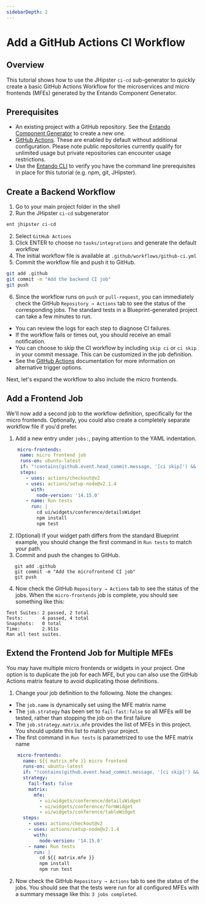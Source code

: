 ```yaml
---
sidebarDepth: 2
---
```


# Add a GitHub Actions CI Workflow

## Overview
This tutorial shows how to use the JHipster `ci-cd` sub-generator to quickly create a basic GitHub Actions Workflow for the microservices and micro frontends (MFEs) generated by the Entando Component Generator.

## Prerequisites
* An existing project with a GitHub repository. See the [Entando Component Generator](../backend-developers/generate-microservices-and-micro-frontends.md#overview) to create a new one.
* [GitHub Actions](https://github.com/features/actions). These are enabled by default without additional configuration. Please note public repositories currently qualify for unlimited usage but private repositories can encounter usage restrictions.
* Use the [Entando CLI](../../docs/reference/entando-cli.md#check-environment) to verify you have the command line prerequisites in place for this tutorial (e.g. npm, git, JHipster).

## Create a Backend Workflow

1. Go to your main project folder in the shell
2. Run the JHipster `ci-cd` subgenerator
```bash
ent jhipster ci-cd
```   
2. Select `GitHub Actions`
3. Click ENTER to choose no `tasks/integrations` and generate the default workflow
4. The initial workflow file is available at `.github/workflows/github-ci.yml`
5. Commit the workflow file and push it to GitHub.
```bash
git add .github
git commit -m "Add the backend CI job"
git push
```
6. Since the workflow runs on ```push``` or ```pull-request```, you can immediately check the GitHub ```Repository → Actions``` tab to see the status of the corresponding jobs. The standard tests in a Blueprint-generated project can take a few minutes to run.
* You can review the logs for each step to diagnose CI failures.
* If the workflow fails or times out, you should receive an email notification.
* You can choose to skip the CI workflow by including `skip ci` or `ci skip` in your commit message. This can be customized in the job definition.
* See the [GitHub Actions](https://github.com/features/actions) documentation for more information on alternative trigger options.

Next, let's expand the workflow to also include the micro frontends.

## Add a Frontend Job
We'll now add a second job to the workflow definition, specifically for the micro frontends. Optionally, you could also create a completely separate workflow file if you'd prefer.

1. Add a new entry under `jobs:`, paying attention to the YAML indentation.
``` yaml
    micro-frontends:
     name: micro frontend job
     runs-on: ubuntu-latest
     if: "!contains(github.event.head_commit.message, '[ci skip]') && !contains(github.event.head_commit.message, '[skip ci]') && !contains(github.event.pull_request.title, '[skip ci]') && !contains(github.event.pull_request.title, '[ci skip]')"
     steps:
       - uses: actions/checkout@v2
       - uses: actions/setup-node@v2.1.4
         with:
           node-version: '14.15.0'
       - name: Run tests
         run: |
           cd ui/widgets/conference/detailsWidget
           npm install
           npm test
```
2. (Optional) If your widget path differs from the standard Blueprint example, you should change the first command in `Run tests` to match your path.
3. Commit and push the changes to GitHub.
```   
   git add .github
   git commit -m "Add the microfrontend CI job"
   git push
```
4. Now check the GitHub ```Repository → Actions``` tab to see the status of the jobs. When the `micro-frontends` job is complete, you should see something like this:
```
Test Suites: 2 passed, 2 total
Tests:       4 passed, 4 total
Snapshots:   0 total
Time:        2.911s
Ran all test suites.
```

## Extend the Frontend Job for Multiple MFEs
You may have multiple micro frontends or widgets in your project. One option is to duplicate the job for each MFE, but you can also use the GitHub Actions matrix feature to avoid duplicating those definitions.

1. Change your job definition to the following. Note the changes:
* The `job.name` is dynamically set using the MFE matrix name
* The `job.strategy` has been set to `fail-fast:false` so all MFEs will be tested, rather than stopping the job on the first failure
* The `job.strategy.matrix.mfe` provides the list of MFEs in this project. You should update this list to match your project.
* The first command in `Run tests` is parametrized to use the MFE matrix name
```yaml
    micro-frontends:
      name: ${{ matrix.mfe }} micro frontend
      runs-on: ubuntu-latest
      if: "!contains(github.event.head_commit.message, '[ci skip]') && !contains(github.event.head_commit.message, '[skip ci]') && !contains(github.event.pull_request.title, '[skip ci]') && !contains(github.event.pull_request.title, '[ci skip]')"
      strategy:
        fail-fast: false
        matrix:
          mfe:
            - ui/widgets/conference/detailsWidget
            - ui/widgets/conference/formWidget
            - ui/widgets/conference/tableWidget
      steps:
        - uses: actions/checkout@v2
        - uses: actions/setup-node@v2.1.4
          with:
            node-version: '14.15.0'
        - name: Run tests
          run: |
            cd ${{ matrix.mfe }}
            npm install
            npm run test
```
2. Now check the GitHub ```Repository → Actions``` tab to see the status of the jobs. You should see that the tests were run for all configured MFEs with a summary message like this: `3 jobs completed`.


